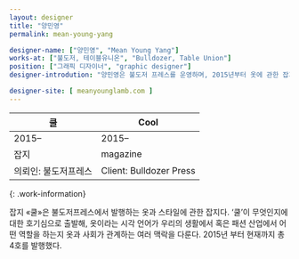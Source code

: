 ```yaml
---
layout: designer
title: "양민영"
permalink: mean-young-yang

designer-name: ["양민영", "Mean Young Yang"]
works-at: ["불도저, 테이블유니온", "Bulldozer, Table Union"]
position: ["그래픽 디자이너", "graphic designer"]
designer-introdution: "양민영은 불도저 프레스를 운영하며, 2015년부터 옷에 관한 잡지 «쿨»을 기획하고 디자인한다. 옷에 관한 애정과 관심을 바탕으로, 그와 관련한 여러 프로젝트를 기획한다. 옷장 속 안 입는 옷을 판매하는 행사 ‹옷정리›, 선주문 후제작 의류 맞춤 서비스 ‹스와치›를 운영한다. «혼자 사는 법»(커먼센터, 2015), «XS–영 스튜디오 컬렉션»(탈영역우정국, 2015), «평창의 봄»(문화역서울284, 2017), «노 모어 프루츠»(갤러리팩토리, 2017) 등의 전시에 참여했다. 2017년 현재 테이블유니온의 멤버이기도 하다."

designer-site: [ meanyounglamb.com ]
---
```


| 쿨 | Cool |
|----------------|----------------|
| 2015– | 2015– |
| 잡지 | magazine |
| 의뢰인: 불도저프레스 | Client: Bulldozer Press |
{: .work-information}

잡지 «쿨»은 불도저프레스에서 발행하는 옷과 스타일에 관한 잡지다. ‘쿨’이 무엇인지에 대한 호기심으로 출발해, 옷이라는 시각 언어가 우리의 생활에서 혹은 패션 산업에서 어떤 역할을 하는지 옷과 사회가 관계하는 여러 맥락을 다룬다. 2015년 부터 현재까지 총 4호를 발행했다. 
